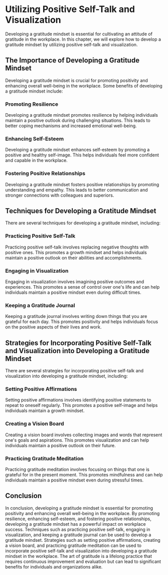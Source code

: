 Utilizing Positive Self-Talk and Visualization
=========================================================================================

Developing a gratitude mindset is essential for cultivating an attitude of gratitude in the workplace. In this chapter, we will explore how to develop a gratitude mindset by utilizing positive self-talk and visualization.

The Importance of Developing a Gratitude Mindset
------------------------------------------------

Developing a gratitude mindset is crucial for promoting positivity and enhancing overall well-being in the workplace. Some benefits of developing a gratitude mindset include:

### Promoting Resilience

Developing a gratitude mindset promotes resilience by helping individuals maintain a positive outlook during challenging situations. This leads to better coping mechanisms and increased emotional well-being.

### Enhancing Self-Esteem

Developing a gratitude mindset enhances self-esteem by promoting a positive and healthy self-image. This helps individuals feel more confident and capable in the workplace.

### Fostering Positive Relationships

Developing a gratitude mindset fosters positive relationships by promoting understanding and empathy. This leads to better communication and stronger connections with colleagues and superiors.

Techniques for Developing a Gratitude Mindset
---------------------------------------------

There are several techniques for developing a gratitude mindset, including:

### Practicing Positive Self-Talk

Practicing positive self-talk involves replacing negative thoughts with positive ones. This promotes a growth mindset and helps individuals maintain a positive outlook on their abilities and accomplishments.

### Engaging in Visualization

Engaging in visualization involves imagining positive outcomes and experiences. This promotes a sense of control over one's life and can help individuals maintain a positive mindset even during difficult times.

### Keeping a Gratitude Journal

Keeping a gratitude journal involves writing down things that you are grateful for each day. This promotes positivity and helps individuals focus on the positive aspects of their lives and work.

Strategies for Incorporating Positive Self-Talk and Visualization into Developing a Gratitude Mindset
-----------------------------------------------------------------------------------------------------

There are several strategies for incorporating positive self-talk and visualization into developing a gratitude mindset, including:

### Setting Positive Affirmations

Setting positive affirmations involves identifying positive statements to repeat to oneself regularly. This promotes a positive self-image and helps individuals maintain a growth mindset.

### Creating a Vision Board

Creating a vision board involves collecting images and words that represent one's goals and aspirations. This promotes visualization and can help individuals maintain a positive outlook on their future.

### Practicing Gratitude Meditation

Practicing gratitude meditation involves focusing on things that one is grateful for in the present moment. This promotes mindfulness and can help individuals maintain a positive mindset even during stressful times.

Conclusion
----------

In conclusion, developing a gratitude mindset is essential for promoting positivity and enhancing overall well-being in the workplace. By promoting resilience, enhancing self-esteem, and fostering positive relationships, developing a gratitude mindset has a powerful impact on workplace success. Techniques such as practicing positive self-talk, engaging in visualization, and keeping a gratitude journal can be used to develop a gratitude mindset. Strategies such as setting positive affirmations, creating a vision board, and practicing gratitude meditation can be used to incorporate positive self-talk and visualization into developing a gratitude mindset in the workplace. The art of gratitude is a lifelong practice that requires continuous improvement and evaluation but can lead to significant benefits for individuals and organizations alike.
